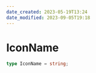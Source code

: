 ```yaml
---
date_created: 2023-05-19T13:24
date_modified: 2023-09-05T19:18
---
```

# IconName

```ts
type IconName = string;
```
